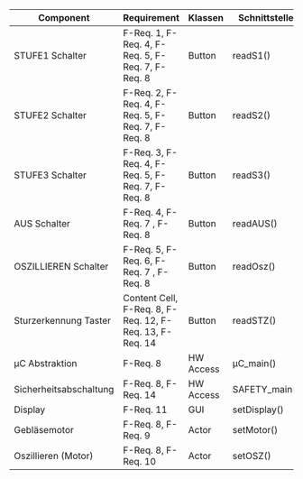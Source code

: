 | Component  | Requirement | Klassen  | Schnittstelle | Testfall | 
| ------------- | ------------- | -------------  | ------------- | ------------- |
| STUFE1 Schalter | F-Req. 1, F-Req. 4, F-Req. 5, F-Req. 7, F-Req. 8| Button  | readS1() | TBD | 
| STUFE2 Schalter  | F-Req. 2, F-Req. 4, F-Req. 5, F-Req. 7, F-Req. 8 | Button  | readS2() | TBD | 
| STUFE3 Schalter  | F-Req. 3, F-Req. 4, F-Req. 5, F-Req. 7, F-Req. 8   | Button  | readS3() | TBD | 
| AUS Schalter  | F-Req. 4, F-Req. 7 , F-Req. 8 |Button  | readAUS() | TBD | 
| OSZILLIEREN Schalter  | F-Req. 5, F-Req. 6, F-Req. 7 , F-Req. 8|Button  | readOsz() | TBD | 
| Sturzerkennung Taster  | Content Cell, F-Req. 8, F-Req. 12, F-Req. 13, F-Req. 14  | Button  | readSTZ() | TBD | 
| µC Abstraktion | F-Req. 8  |HW Access  | µC_main() | TBD | 
| Sicherheitsabschaltung  | F-Req. 8, F-Req. 14  |HW Access  | SAFETY_main() | TBD | 
| Display  | F-Req. 11  |GUI  | setDisplay() | TBD | 
| Gebläsemotor  | F-Req. 8, F-Req. 9  |Actor  | setMotor() | TBD | 
| Oszillieren (Motor)  | F-Req. 8, F-Req. 10  |Actor  | setOSZ() | TBD | 




